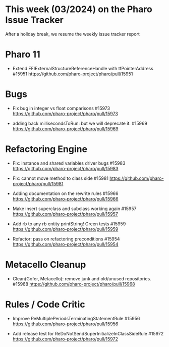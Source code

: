 # This week (03/2024) on the Pharo Issue Tracker


After a holiday break, we resume the weekly issue tracker report

# Pharo 11

- Extend FFIExternalStructureReferenceHandle with tfPointerAddress #15951
	https://github.com/pharo-project/pharo/pull/15951


# Bugs

- Fix bug in integer vs float comparisons #15973
	https://github.com/pharo-project/pharo/pull/15973
	
- adding back millisecondsToRun: but we will deprecate it. #15969
	https://github.com/pharo-project/pharo/pull/15969

# Refactoring Engine

- Fix: instance and shared variables driver bugs #15983
	https://github.com/pharo-project/pharo/pull/15983
	
- Fix: cannot move method to class side #15981
	https://github.com/pharo-project/pharo/pull/15981
	
- Adding documentation on the rewrite rules #15966
	https://github.com/pharo-project/pharo/pull/15966
	
- Make insert superclass and subclass working again #15957
	https://github.com/pharo-project/pharo/pull/15957
	
- Add rb to any rb entity printString! Green tests #15959
	https://github.com/pharo-project/pharo/pull/15959
	
- Refactor: pass on refactoring preconditions #15954
	https://github.com/pharo-project/pharo/pull/15954


# Metacello Cleanup

- Clean(Gofer, Metacello): remove junk and old/unused repositories. #15968
	https://github.com/pharo-project/pharo/pull/15968


# Rules / Code Critic

- Improve ReMultiplePeriodsTerminatingStatementRule #15956
	https://github.com/pharo-project/pharo/pull/15956
	
- Add release test for ReDoNotSendSuperInitializeInClassSideRule #15972
	https://github.com/pharo-project/pharo/pull/15972
	
